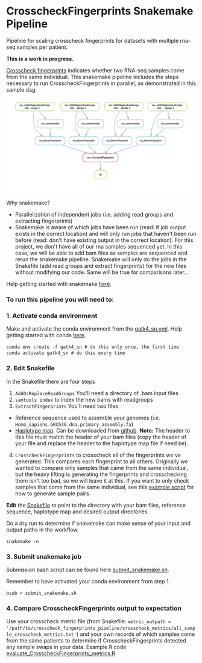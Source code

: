 # CrosscheckFingerprints Snakemake Pipeline
Pipeline for scaling crosscheck fingerprints for datasets with multiple rna-seq samples per patient. 

**This is a work in progress.** 

[Crosscheck fingerprints](https://gatk.broadinstitute.org/hc/en-us/articles/360037594711-CrosscheckFingerprints-Picard-) indicates whether two RNA-seq samples come from the same individual.
This snakemake pipeline includes the steps necessary to run CrosscheckFingerprints in parallel, as demonstrated in this sample dag:
<img src="snakemake_dag.png"  width = "800" />

Why snakemake? 
- Parallelization of independent jobs (i.e. adding read groups and extracting fingerprints) 
- Snakemake is aware of which jobs have been run (read: if job output exists in the correct location) and will only run jobs that haven't been run before (read: don't have existing output in the correct location). For this project, we don't have all of our rna samples sequenced yet. In this case, we will be able to add bam files as samples are sequenced and rerun the snakemake pipeline. Snakemake will only do the jobs in the Snakefile (add read groups and extract fingerprints) for the new files without modifying our code. Same will be true for comparisons later... 

Help getting started with snakemake [here](https://github.com/Snitkin-Lab-Umich/Snakemake_setup).

### To run this pipeline you will need to: 
### 1. Activate conda environment
Make and activate the conda environment from the [gatk4_sn.yml](https://github.com/shoffm/crosscheck_fingerprints_pipeline/blob/main/gatk4_sn.yml). Help getting started with conda [here](https://github.com/Snitkin-Lab-Umich/Snakemake_setup#conda).
```
conda env create -f gatk4_sn # do this only once, the first time
conda activate gatk4_sn # do this every time
```
### 2. Edit Snakefile
In the Snakefile there are four steps 
1. `AddOrReplaceReadGroups` You'll need a directory of .bam input files
2. `samtools index` to index the new bams with readgroups
3. `ExtractFingerprints` You'll need two files
  - Reference sequence used to assemble your genomes (i.e. `Homo_sapiens.GRCh38.dna.primary_assembly.fa`) 
  - [Haplotype map](https://gatk.broadinstitute.org/hc/en-us/articles/360035531672-Haplotype-map-format). Can be downloaded from [github](https://github.com/naumanjaved/fingerprint_maps). **Note:** The header to this file must match the header of your bam files (copy the header of your file and replace the header to the haplotype map file if need be).
4. `CrosscheckFingerprints` to crosscheck all of the fingerprints we've generated. This compares each fingerprint to all others. Originally we wanted to compare only samples that came from the same individual, but the heavy lifting is generating the fingerprints and crosschecking them isn't too bad, so we will leave it at this. If you want to only check samples that come from the same individual, see this [example script](https://github.com/shoffm/crosscheck_fingerprints_pipeline/blob/main/generate_sample_pairs.R) for how to generate sample pairs. 

**Edit** the [Snakefile](https://github.com/shoffm/crosscheck_fingerprints_pipeline/blob/main/Snakefile) to point to the directory with your bam files, reference sequence, haplotype map and desired output directories. 

Do a dry run to determine if snakemake can make sense of your input and output paths in the workflow.
```
snakemake -n
```

### 3. Submit snakemake job 
Submission bash script can be found here [submit_snakemake.sh](https://github.com/shoffm/crosscheck_fingerprints_snakemake/blob/main/submit_snakemake.sh).

Remember to have activated your conda environment from step 1. 
```
bsub < submit_snakemake.sh
```
### 4. Compare CrosscheckFingerprints output to expectation
Use your crosscheck metric file (from Snakefile: `metric_outpath = '/path/to/crosscheck_fingerprints_pipeline/crosscheck_metrics/all_sample_crosscheck_metrics.txt'`) and your own records of which samples come from the same patients to determine if CrosscheckFingerprints detected any sample swaps in your data. Example R code [evaluate_CrosscheckFingerprints_metrics.R](https://github.com/shoffm/CrosscheckFingerprints_snakemake/blob/main/evaluate_CrosscheckFingerprints_metrics.R)
